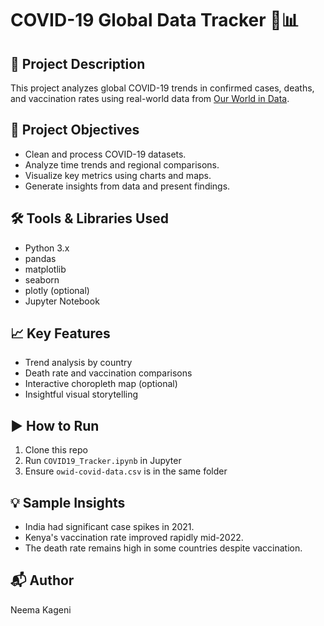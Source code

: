 # COVID-19 Global Data Tracker 🦠📊

## 📌 Project Description
This project analyzes global COVID-19 trends in confirmed cases, deaths, and vaccination rates using real-world data from [Our World in Data](https://ourworldindata.org/coronavirus).

## 🎯 Project Objectives
- Clean and process COVID-19 datasets.
- Analyze time trends and regional comparisons.
- Visualize key metrics using charts and maps.
- Generate insights from data and present findings.

## 🛠 Tools & Libraries Used
- Python 3.x
- pandas
- matplotlib
- seaborn
- plotly (optional)
- Jupyter Notebook

## 📈 Key Features
- Trend analysis by country
- Death rate and vaccination comparisons
- Interactive choropleth map (optional)
- Insightful visual storytelling

## ▶️ How to Run
1. Clone this repo
2. Run `COVID19_Tracker.ipynb` in Jupyter
3. Ensure `owid-covid-data.csv` is in the same folder

## 💡 Sample Insights
- India had significant case spikes in 2021.
- Kenya's vaccination rate improved rapidly mid-2022.
- The death rate remains high in some countries despite vaccination.

## 📬 Author
Neema Kageni
